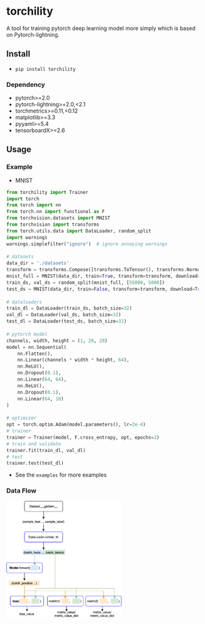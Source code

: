 # torchility

A tool for training pytorch deep learning model more simply which is based on Pytorch-lightning.

## Install

- `pip install torchility`
### Dependency
- pytorch>=2.0
- pytorch-lightning>=2.0,<2.1
- torchmetrics>=0.11,<0.12
- matplotlib>=3.3
- pyyaml>=5.4
- tensorboardX>=2.6

## Usage

### Example

- MNIST

```python
from torchility import Trainer
import torch
from torch import nn
from torch.nn import functional as F
from torchvision.datasets import MNIST
from torchvision import transforms
from torch.utils.data import DataLoader, random_split
import warnings
warnings.simplefilter("ignore")  # ignore annoying warnings

# datasets
data_dir = './datasets'
transform = transforms.Compose([transforms.ToTensor(), transforms.Normalize((0.1307,), (0.3081,))])
mnist_full = MNIST(data_dir, train=True, transform=transform, download=True)
train_ds, val_ds = random_split(mnist_full, [55000, 5000])
test_ds = MNIST(data_dir, train=False, transform=transform, download=True)

# dataloaders
train_dl = DataLoader(train_ds, batch_size=32)
val_dl = DataLoader(val_ds, batch_size=32)
test_dl = DataLoader(test_ds, batch_size=32)

# pytorch model
channels, width, height = (1, 28, 28)
model = nn.Sequential(
    nn.Flatten(),
    nn.Linear(channels * width * height, 64),
    nn.ReLU(),
    nn.Dropout(0.1),
    nn.Linear(64, 64),
    nn.ReLU(),
    nn.Dropout(0.1),
    nn.Linear(64, 10)
)

# optimizer
opt = torch.optim.Adam(model.parameters(), lr=2e-4)
# trainer
trainer = Trainer(model, F.cross_entropy, opt, epochs=2)
# train and validate
trainer.fit(train_dl, val_dl)
# test
trainer.test(test_dl)
```

- See the `examples` for more examples 

### Data Flow

<img src="imgs/data_flow.png" width="60%"/>


